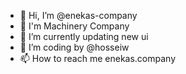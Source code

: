 - 👋 Hi, I’m @enekas-company
- 👀 I'm Machinery Company 
- 🌱 I’m currently updating new ui 
- 💞️ I’m coding by @hosseiw 
- 📫 How to reach me enekas.company

<!---
enekas-company/enekas-company is a ✨ special ✨ repository because its `README.md` (this file) appears on your GitHub profile.
You can click the Preview link to take a look at your changes.
--->
